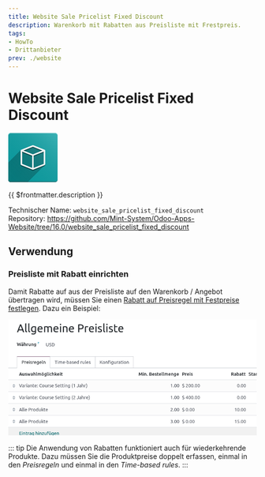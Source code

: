 ```yaml
---
title: Website Sale Pricelist Fixed Discount
description: Warenkorb mit Rabatten aus Preisliste mit Frestpreis.
tags:
- HowTo
- Drittanbieter
prev: ./website
---
```


# Website Sale Pricelist Fixed Discount
![icon_oms_box](assets/icon_oms_box.png)

{{ $frontmatter.description }}

Technischer Name: `website_sale_pricelist_fixed_discount`\
Repository: <https://github.com/Mint-System/Odoo-Apps-Website/tree/16.0/website_sale_pricelist_fixed_discount>

## Verwendung

### Preisliste mit Rabatt einrichten

Damit Rabatte auf aus der Preisliste auf den Warenkorb / Angebot übertragen wird, müssen Sie einen [Rabatt auf Preisregel mit Festpreise festlegen](Product%20Pricelist%20Fixed%20Discount.md#Rabatt%20auf%20Preisregel%20mit%20Festpreise%20festlegen). Dazu ein Beispiel:

![](assets/Website%20Sale%20Pricelist%20Fixed%20Discount%20Preisliste.png)


::: tip
Die Anwendung von Rabatten funktioniert auch für wiederkehrende Produkte. Dazu müssen Sie die Produktpreise doppelt erfassen, einmal in den *Preisregeln* und einmal in den *Time-based rules*.
:::
